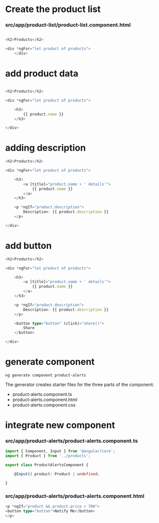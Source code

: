# Create the product list

### src/app/product-list/product-list.component.html

```ts

<h2>Products</h2>

<div *ngFor="let product of products">
    </div>

````
# add product data

```ts

<h2>Products</h2>

<div *ngFor="let product of products">

    <h3>
        {{ product.name }}
    </h3>

</div>

````
# adding description

```ts
<h2>Products</h2>

<div *ngFor="let product of products">

    <h3>
        <a [title]="product.name + ' details'">
            {{ product.name }}
        </a>
    </h3>

    <p *ngIf="product.description">
        Description: {{ product.description }}
    </p>

</div>

````
# add button

```ts
<h2>Products</h2>

<div *ngFor="let product of products">

    <h3>
        <a [title]="product.name + ' details'">
            {{ product.name }}
        </a>
    </h3>

    <p *ngIf="product.description">
        Description: {{ product.description }}
    </p>

    <button type="button" (click)="share()">
        Share
    </button>

</div>


````
# generate component

```
ng generate component product-alerts

````
The generator creates starter files for the three parts of the component:

- product-alerts.component.ts
- product-alerts.component.html
- product-alerts.component.css


# integrate new component
### src/app/product-alerts/product-alerts.component.ts

```ts
import { Component, Input } from '@angular/core';
import { Product } from '../products';

````

```ts
export class ProductAlertsComponent {

    @Input() product: Product | undefined;

}

````

### src/app/product-alerts/product-alerts.component.html

```ts
<p *ngIf="product && product.price > 700">
<button type="button">Notify Me</button>
</p>

````

```ts


````
